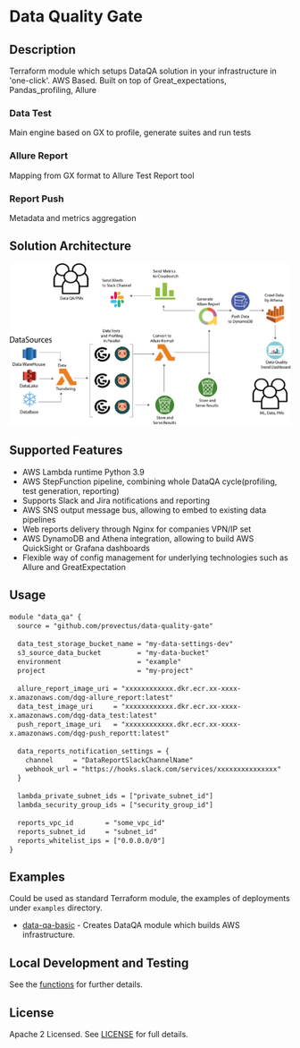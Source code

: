 # Data Quality Gate 

## Description
Terraform module which setups DataQA solution in your infrastructure in 'one-click'. AWS Based. Built on top of Great_expectations, Pandas_profiling, Allure

### Data Test
Main engine based on GX to profile, generate suites and run tests

### Allure Report
Mapping from GX format to Allure Test Report tool

### Report Push
Metadata and metrics aggregation

## Solution Architecture
![Preview Image](https://raw.githubusercontent.com/provectus/data-quality-gate/main/architecture.PNG)

## Supported Features

- AWS Lambda runtime Python 3.9
- AWS StepFunction pipeline, combining whole DataQA cycle(profiling, test generation, reporting)
- Supports Slack and Jira notifications and reporting
- AWS SNS output message bus, allowing to embed to existing data pipelines
- Web reports delivery through Nginx for companies VPN/IP set
- AWS DynamoDB and Athena integration, allowing to build AWS QuickSight or Grafana dashboards
- Flexible way of config management for underlying technologies such as Allure and GreatExpectation

## Usage

```hcl
module "data_qa" {
  source = "github.com/provectus/data-quality-gate"

  data_test_storage_bucket_name = "my-data-settings-dev"
  s3_source_data_bucket         = "my-data-bucket"
  environment                   = "example"
  project                       = "my-project"

  allure_report_image_uri = "xxxxxxxxxxxx.dkr.ecr.xx-xxxx-x.amazonaws.com/dqg-allure_report:latest"
  data_test_image_uri     = "xxxxxxxxxxxx.dkr.ecr.xx-xxxx-x.amazonaws.com/dqg-data_test:latest"
  push_report_image_uri   = "xxxxxxxxxxxx.dkr.ecr.xx-xxxx-x.amazonaws.com/dqg-push_reportt:latest"

  data_reports_notification_settings = {
    channel     = "DataReportSlackChannelName"
    webhook_url = "https://hooks.slack.com/services/xxxxxxxxxxxxxxx"
  }

  lambda_private_subnet_ids = ["private_subnet_id"]
  lambda_security_group_ids = ["security_group_id"]

  reports_vpc_id        = "some_vpc_id"
  reports_subnet_id     = "subnet_id"
  reports_whitelist_ips = ["0.0.0.0/0"]
}
```

## Examples

Could be used as standard Terraform module, the examples of deployments under `examples` directory.

- [data-qa-basic](https://github.com/provectus/data-quality-gate/tree/main/examples/basic) - Creates DataQA module which builds AWS infrastructure.

## Local Development and Testing

See the [functions](https://github.com/provectus/data-quality-gate/tree/main/functions) for further details.

## License

Apache 2 Licensed. See [LICENSE](https://github.com/provectus/data-quality-gate/tree/main/LICENSE) for full details.
